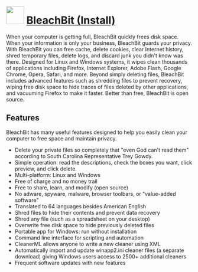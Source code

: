 # <img src="https://cdn.rawgit.com/chocolatey/chocolatey-coreteampackages/edba4a5849ff756e767cba86641bea97ff5721fe/icons/bleachbit.svg" width="48" height="48"/> [BleachBit (Install)](https://chocolatey.org/packages/bleachbit.install)

When your computer is getting full, BleachBit quickly frees disk space. When your information is only your business, BleachBit guards your privacy. With BleachBit you can free cache, delete cookies, clear Internet history, shred temporary files, delete logs, and discard junk you didn't know was there. Designed for Linux and Windows systems, it wipes clean thousands of applications including Firefox, Internet Explorer, Adobe Flash, Google Chrome, Opera, Safari, and more. Beyond simply deleting files, BleachBit includes advanced features such as shredding files to prevent recovery, wiping free disk space to hide traces of files deleted by other applications, and vacuuming Firefox to make it faster. Better than free, BleachBit is open source.

## Features

BleachBit has many useful features designed to help you easily clean your computer to free space and maintain privacy.

* Delete your private files so completely that "even God can't read them" according to South Carolina Representative Trey Gowdy.
* Simple operation: read the descriptions, check the boxes you want, click preview, and click delete.
* Multi-platform: Linux and Windows
* Free of charge and no money trail
* Free to share, learn, and modify (open source)
* No adware, spyware, malware, browser toolbars, or "value-added software"
* Translated to 64 languages besides American English
* Shred files to hide their contents and prevent data recovery
* Shred any file (such as a spreadsheet on your desktop)
* Overwrite free disk space to hide previously deleted files
* Portable app for Windows: run without installation
* Command line interface for scripting and automation
* CleanerML allows anyone to write a new cleaner using XML
* Automatically import and update winapp2.ini cleaner files (a separate download) giving Windows users access to 2500+ additional cleaners
* Frequent software updates with new features
